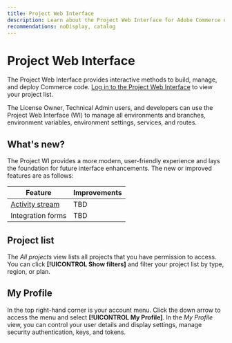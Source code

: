 ```yaml
---
title: Project Web Interface
description: Learn about the Project Web Interface for Adobe Commerce on Cloud infrastructure.
recommendations: noDisplay, catalog
---
```


# Project Web Interface

The Project Web Interface provides interactive methods to build, manage, and deploy Commerce code. [Log in to the Project Web Interface](https://console.magento.cloud) to view your project list.

The License Owner, Technical Admin users, and developers can use the Project Web Interface (WI) to manage all environments and branches, environment variables, environment settings, services, and routes.

## What's new?

The Project WI provides a more modern, user-friendly experience and lays the foundation for future interface enhancements. The new or improved features are as follows:

| Feature        | Improvements                        |
| -------------- | ----------------------------------- |
| [Activity stream](../cloud-guide/project/activity-stream.md) | TBD |
| Integration forms | TBD |

<!-- The following are features yet to be activated:
| **Apps and services topology** | The Apps & Services topology is visible on Project and Environment views. This interactive diagram allows you to select a service and view the relationship details, such as name, type, version, port, and more. Click **[!UICONTROL View details]** to access the overview and configuration panel for each service. | -->

## Project list

The _All projects_ view lists all projects that you have permission to access. You can click **[!UICONTROL Show filters]** and filter your project list by type, region, or plan.

## My Profile

In the top right-hand corner is your account menu. Click the down arrow to access the menu and select **[!UICONTROL My Profile]**. In the _My Profile_ view, you can control your user details and display settings, manage security authentication, keys, and tokens.
